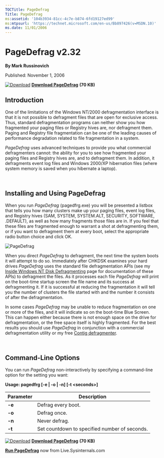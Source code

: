 ```yaml
--- 
TOCTitle: PageDefrag
Title: PageDefrag
ms:assetid: '104b3934-81cc-4c7e-b874-6fd19127ed99'
ms:mtpsurl: 'https://technet.microsoft.com/en-us/Bb897426(v=MSDN.10)'
ms.date: 11/01/2006
---
```


PageDefrag v2.32
================

**By Mark Russinovich**

Published: November 1, 2006

[![Download](/media/landing/sysinternals/download_sm.png)](https://download.sysinternals.com/files/PageDefrag.zip) [**Download PageDefrag**](https://download.sysinternals.com/files/PageDefrag.zip) **(70 KB)**


## Introduction

One of the limitations of the Windows NT/2000 defragmentation interface
is that it is not possible to defragment files that are open for
exclusive access. Thus, standard defragmentation programs can neither
show you how fragmented your paging files or Registry hives are, nor
defragment them. Paging and Registry file fragmentation can be one of
the leading causes of performance degradation related to file
fragmentation in a system.

*PageDefrag* uses advanced techniques to provide you what commercial
defragmenters cannot: the ability for you to see how fragmented your
paging files and Registry hives are, and to defragment them. In
addition, it defragments event log files and Windows 2000/XP hibernation
files (where system memory is saved when you hibernate a laptop).

 

## Installing and Using PageDefrag

When you run *PageDefrag* (pagedfrg.exe) you will be presented a listbox
that tells you how many clusters make up your paging files, event log
files, and Registry hives (SAM, SYSTEM, SYSTEM.ALT, SECURITY, SOFTWARE,
.DEFAULT), as well as how many fragments those files are in. If you feel
that these files are fragmented enough to warrant a shot at
defragmenting them, or if you want to defragment them at every boot,
select the appropriate radio button choice and click OK.

![PageDefrag](/media/landing/sysinternals/PageDefrag.gif)  

When you direct *PageDefrag* to defragment, the next time the system
boots it will attempt to do so. Immediately after CHKDSK examines your
hard drives *PageDefrag* uses the standard file defragmentation APIs
(see my [Inside Windows NT Disk
Defragmenting](https://technet.microsoft.com/ea0299d6-a987-4a57-8927-0225e4ec350a)
page for documentation of these APIs) to defragment the files. As it
processes each file *PageDefrag* will print on the boot-time startup
screen the file name and its success at defragmenting it. If it is
successful at reducing the fragmentation it will tell you the number of
clusters the file started with and the number it consists of after the
defragmentation.

In some cases *PageDefrag* may be unable to reduce fragmentation on one
or more of the files, and it will indicate so on the boot-time Blue
Screen. This can happen either because there is not enough space on the
drive for defragmentation, or the free space itself is highly
fragmented. For the best results you should use *PageDefrag* in
conjunction with a commercial defragmentation utility or my free [Contig
defragmenter](contig.md).

 

## Command-Line Options

You can run *PageDefrag* non-interactively by specifying a command-line
option for the setting you want:

**Usage: pagedfrg \[-e | -o | -n\] \[-t &lt;seconds&gt;\]**

|Parameter  |Description  |
|---------|---------|
|  **-e** |  Defrag every boot.|
|  **-o** |  Defrag once.|
|  **-n** |  Never defrag.|
|  **-t** |  Set countdown to specified number of seconds.|


[![Download](/media/landing/sysinternals/download_sm.png)](https://download.sysinternals.com/files/PageDefrag.zip) [**Download PageDefrag**](https://download.sysinternals.com/files/PageDefrag.zip) **(70 KB)**

[**Run PageDefrag**](https://live.sysinternals.com/pagedfrg.exe) now
from Live.Sysinternals.com
